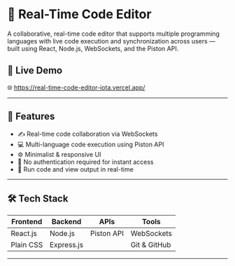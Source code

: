# 🧠 Real-Time Code Editor

A collaborative, real-time code editor that supports multiple programming languages with live code execution and synchronization across users — built using React, Node.js, WebSockets, and the Piston API.

## 🚀 Live Demo
🌐 https://real-time-code-editor-iota.vercel.app/

---

## 📌 Features

- ✍️ Real-time code collaboration via WebSockets
- 💻 Multi-language code execution using Piston API
- ⚙️ Minimalist & responsive UI
- 🚫 No authentication required for instant access
- 🧪 Run code and view output in real-time

---

## 🛠 Tech Stack

| Frontend  | Backend  | APIs       | Tools        |
|-----------|----------|------------|--------------|
| React.js  | Node.js  | Piston API | WebSockets   |
| Plain CSS | Express.js |            | Git & GitHub |

---


